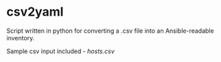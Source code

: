 # csv2yaml

Script written in python for converting a .csv file into an
Ansible-readable inventory.

Sample csv input included - *hosts.csv*
